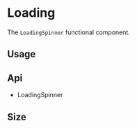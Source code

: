 # Loading
The `LoadingSpinner` functional component.

## Usage
<Example file="LoadingSpinner/Usage" />

## Api
- <router-link to="/api/loading-spinner">LoadingSpinner</router-link>

## Size
<Example file="LoadingSpinner/Size" />
